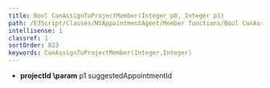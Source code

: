 ```yaml
---
title: Bool CanAssignToProjectMember(Integer p0, Integer p1)
path: /EJScript/Classes/NSAppointmentAgent/Member functions/Bool CanAssignToProjectMember(Integer p_0, Integer p_1)
intellisense: 1
classref: 1
sortOrder: 823
keywords: CanAssignToProjectMember(Integer,Integer)
---
```



* **projectId
\param** p1 suggestedAppointmentId


